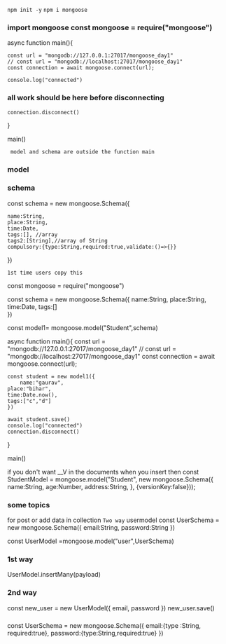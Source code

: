 
`npm init -y`
`npm i mongoose`
### import mongoose  const mongoose = require("mongoose")
async function main(){

    const url = "mongodb://127.0.0.1:27017/mongoose_day1"
    // const url = "mongodb://localhost:27017/mongoose_day1"
    const connection = await mongoose.connect(url);

    console.log("connected")

### all work should be here before disconnecting
    connection.disconnect()
}

main()

` model and schema are outside the function main`
### model



### schema
const schema = new mongoose.Schema({

    name:String,
    place:String,
    time:Date,
    tags:[], //array
    tags2:[String],//array of String
    compulsory:{type:String,required:true,validate:()=>{}}
})


`1st time users copy this`

const mongoose = require("mongoose")

const schema = new mongoose.Schema({
    name:String,
    place:String,
    time:Date,
    tags:[]    
})

const model1= mongoose.model("Student",schema)

async function main(){
    const url = "mongodb://127.0.0.1:27017/mongoose_day1"
    // const url = "mongodb://localhost:27017/mongoose_day1"
    const connection = await mongoose.connect(url);

    const student = new model1({
        name:"gaurav",
    place:"bihar",
    time:Date.now(),
    tags:["c","d"]
    })

    await student.save()
    console.log("connected")
    connection.disconnect()
}

main()


if you don't want __V in the documents when you insert then 
const StudentModel = mongoose.model("Student", new mongoose.Schema({
    name:String,
    age:Number,
    address:String,
}, {versionKey:false}));

### some topics

for post or add data in collection
`Two way`
usermodel
const UserSchema = new mongoose.Schema({
    email:String,
    password:String
})

const UserModel =mongoose.model("user",UserSchema)
### 1st way
UserModel.insertMany(payload)

### 2nd way 
 const new_user = new UserModel({
        email,
        password
    })
    new_user.save()


### 
const UserSchema = new mongoose.Schema({
    email:{type :String, required:true},
    password:{type:String,required:true}
})